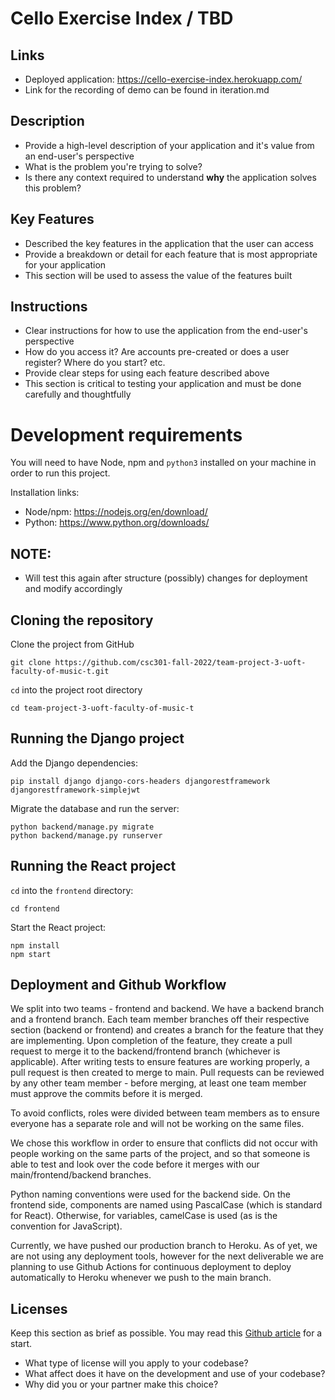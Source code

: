 # Cello Exercise Index / TBD

## Links
 * Deployed application: https://cello-exercise-index.herokuapp.com/
 * Link for the recording of demo can be found in iteration.md

## Description 
 * Provide a high-level description of your application and it's value from an end-user's perspective
 * What is the problem you're trying to solve?
 * Is there any context required to understand **why** the application solves this problem?

## Key Features
 * Described the key features in the application that the user can access
 * Provide a breakdown or detail for each feature that is most appropriate for your application
 * This section will be used to assess the value of the features built

## Instructions
 * Clear instructions for how to use the application from the end-user's perspective
 * How do you access it? Are accounts pre-created or does a user register? Where do you start? etc. 
 * Provide clear steps for using each feature described above
 * This section is critical to testing your application and must be done carefully and thoughtfully
 
 # Development requirements
You will need to have Node, npm and `python3` installed on your machine in order to run this project.

Installation links:
* Node/npm: https://nodejs.org/en/download/
* Python: https://www.python.org/downloads/

## NOTE: 
- Will test this again after structure (possibly) changes for deployment and modify accordingly

## Cloning the repository
Clone the project from GitHub 
```
git clone https://github.com/csc301-fall-2022/team-project-3-uoft-faculty-of-music-t.git
 ```
`cd` into the project root directory
```
cd team-project-3-uoft-faculty-of-music-t
```

## Running the Django project
Add the Django dependencies:
```
pip install django django-cors-headers djangorestframework djangorestframework-simplejwt
```
Migrate the database and run the server:
```
python backend/manage.py migrate
python backend/manage.py runserver
```
 
## Running the React project
`cd` into the `frontend` directory:
```
cd frontend
```
Start the React project:
```
npm install
npm start
```

 ## Deployment and Github Workflow

We split into two teams - frontend and backend. We have a backend branch and a frontend branch. Each team member branches off their respective section (backend or frontend) and creates a branch for the feature that they are implementing. Upon completion of the feature, they create a pull request to merge it to the backend/frontend branch (whichever is applicable). After writing tests to ensure features are working properly, a pull request is then created to merge to main. Pull requests can be reviewed by any other team member - before merging, at least one team member must approve the commits before it is merged.

To avoid conflicts, roles were divided between team members as to ensure everyone has a separate role and will not be working on the same files. 

We chose this workflow in order to ensure that conflicts did not occur with people working on the same parts of the project, and so that someone is able to test and look over the code before it merges with our main/frontend/backend branches.

Python naming conventions were used for the backend side. On the frontend side, components are named using PascalCase (which is standard for React).
Otherwise, for variables, camelCase is used (as is the convention for JavaScript).

Currently, we have pushed our production branch to Heroku. As of yet, we are not using any deployment tools, however for the next deliverable we are planning to use Github Actions for continuous deployment to deploy automatically to Heroku whenever we push to the main branch.

 ## Licenses 

 Keep this section as brief as possible. You may read this [Github article](https://help.github.com/en/github/creating-cloning-and-archiving-repositories/licensing-a-repository) for a start.

 * What type of license will you apply to your codebase?
 * What affect does it have on the development and use of your codebase?
 * Why did you or your partner make this choice?
